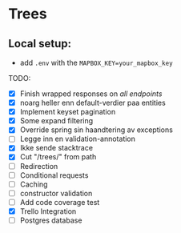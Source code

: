 # Trees 

## Local setup:
* add `.env` with the `MAPBOX_KEY=your_mapbox_key`


TODO: 
- [X] Finish wrapped responses on _all endpoints_ 
- [X] noarg heller enn default-verdier paa entities 
- [X] Implement keyset pagination 
- [X] Some expand filtering 
- [X] Override spring sin haandtering av exceptions 
- [ ] Legge inn en validation-annotation
- [X] Ikke sende stacktrace  
- [X] Cut "/trees/" from path
- [ ] Redirection 
- [ ] Conditional requests 
- [ ] Caching 
- [ ] constructor validation
- [ ] Add code coverage test 
- [X] Trello Integration
- [ ] Postgres database 

